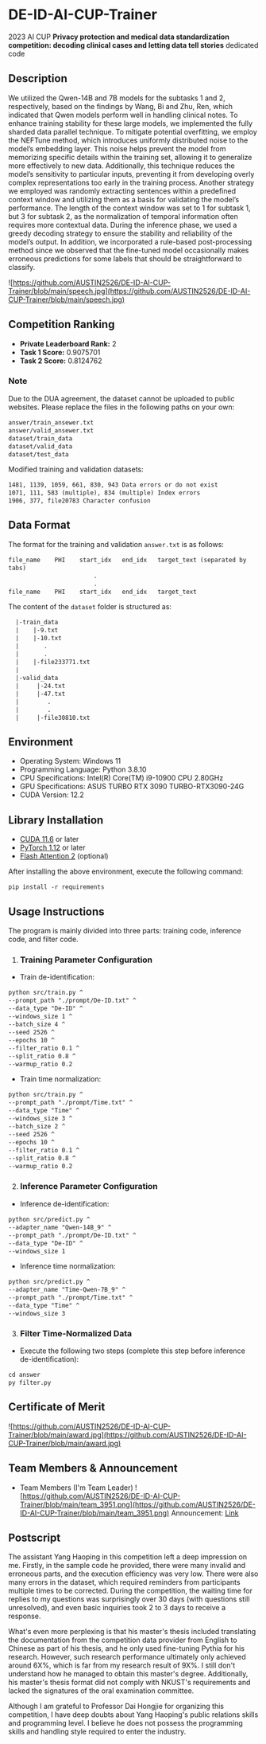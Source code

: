 # DE-ID-AI-CUP-Trainer
2023 AI CUP **Privacy protection and medical data standardization competition: decoding clinical cases and letting data tell stories** dedicated code

## Description
We utilized the Qwen-14B and 7B models for the subtasks 1 and 2, respectively, based on the findings by Wang, Bi and Zhu, Ren, which indicated that Qwen models perform well in handling clinical notes. To enhance training stability for these large models, we implemented the fully sharded data parallel technique. To mitigate potential overfitting, we employ the NEFTune method, which introduces uniformly distributed noise to the model’s embedding layer. This noise helps prevent the model from memorizing specific details within the training set, allowing it to generalize more effectively to new data. Additionally, this technique reduces the model’s sensitivity to particular inputs, preventing it from developing overly complex representations too early in the training process. Another strategy we employed was randomly extracting sentences within a predefined context window and utilizing them as a basis for validating the model’s performance. The length of the context window was set to 1 for subtask 1, but 3 for subtask 2, as the normalization of temporal information often requires more contextual data. During the inference phase, we used a greedy decoding strategy to ensure the stability and reliability of the model’s output. In addition, we incorporated a rule-based post-processing method since we observed that the fine-tuned model occasionally makes erroneous predictions for some labels that should be straightforward to classify.

![https://github.com/AUSTIN2526/DE-ID-AI-CUP-Trainer/blob/main/speech.jpg](https://github.com/AUSTIN2526/DE-ID-AI-CUP-Trainer/blob/main/speech.jpg)


## Competition Ranking
* **Private Leaderboard Rank:** 2
* **Task 1 Score:** 0.9075701 
* **Task 2 Score:** 0.8124762 

### Note
Due to the DUA agreement, the dataset cannot be uploaded to public websites. Please replace the files in the following paths on your own:
```
answer/train_ansewer.txt
answer/valid_ansewer.txt
dataset/train_data
dataset/valid_data
dataset/test_data
```

Modified training and validation datasets:
```
1481, 1139, 1059, 661, 830, 943 Data errors or do not exist
1071, 111, 583 (multiple), 834 (multiple) Index errors
1906, 377, file20783 Character confusion
```

## Data Format
The format for the training and validation `answer.txt` is as follows:
```
file_name    PHI    start_idx   end_idx   target_text (separated by tabs)
                        .
                        .
file_name    PHI    start_idx   end_idx   target_text
```

The content of the `dataset` folder is structured as:
```
  |-train_data
  |    |-9.txt
  |    |-10.txt
  |       .
  |       .
  |    |-file233771.txt
  |
  |-valid_data
  |     |-24.txt
  |     |-47.txt
  |        .
  |        .
  |     |-file30810.txt
```

## Environment
* Operating System: Windows 11
* Programming Language: Python 3.8.10
* CPU Specifications: Intel(R) Core(TM) i9-10900 CPU 2.80GHz
* GPU Specifications: ASUS TURBO RTX 3090 TURBO-RTX3090-24G
* CUDA Version: 12.2

## Library Installation
* [CUDA 11.6](https://www.nvidia.com/zh-tw/geforce/technologies/cuda/) or later
* [PyTorch 1.12](https://pytorch.org/) or later
* [Flash Attention 2](https://github.com/Dao-AILab/flash-attention) (optional)

After installing the above environment, execute the following command:
```
pip install -r requirements
```

## Usage Instructions
The program is mainly divided into three parts: training code, inference code, and filter code.

1. ### Training Parameter Configuration
* Train de-identification:
```
python src/train.py ^
--prompt_path "./prompt/De-ID.txt" ^
--data_type "De-ID" ^
--windows_size 1 ^
--batch_size 4 ^
--seed 2526 ^
--epochs 10 ^
--filter_ratio 0.1 ^
--split_ratio 0.8 ^
--warmup_ratio 0.2
```
* Train time normalization:
```
python src/train.py ^
--prompt_path "./prompt/Time.txt" ^
--data_type "Time" ^
--windows_size 3 ^
--batch_size 2 ^
--seed 2526 ^
--epochs 10 ^
--filter_ratio 0.1 ^
--split_ratio 0.8 ^
--warmup_ratio 0.2
```

2. ### Inference Parameter Configuration
* Inference de-identification:
```
python src/predict.py ^
--adapter_name "Qwen-14B_9" ^
--prompt_path "./prompt/De-ID.txt" ^
--data_type "De-ID" ^
--windows_size 1
```
* Inference time normalization:
```
python src/predict.py ^
--adapter_name "Time-Qwen-7B_9" ^
--prompt_path "./prompt/Time.txt" ^
--data_type "Time" ^
--windows_size 3
```

3. ### Filter Time-Normalized Data
* Execute the following two steps (complete this step before inference de-identification):
```
cd answer
py filter.py
```

## Certificate of Merit
![https://github.com/AUSTIN2526/DE-ID-AI-CUP-Trainer/blob/main/award.jpg](https://github.com/AUSTIN2526/DE-ID-AI-CUP-Trainer/blob/main/award.jpg)



## Team Members & Announcement
* Team Members (I'm Team Leader)
![https://github.com/AUSTIN2526/DE-ID-AI-CUP-Trainer/blob/main/team_3951.png](https://github.com/AUSTIN2526/DE-ID-AI-CUP-Trainer/blob/main/team_3951.png)
Announcement: [Link](https://www.aicup.tw/post/%E3%80%90%E5%BE%97%E7%8D%8E%E5%90%8D%E5%96%AE%E3%80%91ai-cup-2023-%E7%A7%8B%E5%AD%A3%E8%B3%BD-%E3%80%8C%E9%9A%B1%E7%A7%81%E4%BF%9D%E8%AD%B7%E8%88%87%E9%86%AB%E5%AD%B8%E6%95%B8%E6%93%9A%E6%A8%99%E6%BA%96%E5%8C%96%E7%AB%B6%E8%B3%BD%EF%BC%9A%E8%A7%A3%E7%A2%BC%E8%87%A8%E5%BA%8A%E7%97%85%E4%BE%8B%E3%80%81%E8%AE%93%E6%95%B8%E6%93%9A%E8%AA%AA%E6%95%85%E4%BA%8B%E3%80%8D)


## Postscript
The assistant Yang Haoping in this competition left a deep impression on me. Firstly, in the sample code he provided, there were many invalid and erroneous parts, and the execution efficiency was very low. There were also many errors in the dataset, which required reminders from participants multiple times to be corrected. During the competition, the waiting time for replies to my questions was surprisingly over 30 days (with questions still unresolved), and even basic inquiries took 2 to 3 days to receive a response.

What's even more perplexing is that his master's thesis included translating the documentation from the competition data provider from English to Chinese as part of his thesis, and he only used fine-tuning Pythia for his research. However, such research performance ultimately only achieved around 6X%, which is far from my research result of 9X%. I still don't understand how he managed to obtain this master's degree. Additionally, his master's thesis format did not comply with NKUST's requirements and lacked the signatures of the oral examination committee.

Although I am grateful to Professor Dai Hongjie for organizing this competition, I have deep doubts about Yang Haoping's public relations skills and programming level. I believe he does not possess the programming skills and handling style required to enter the industry.
